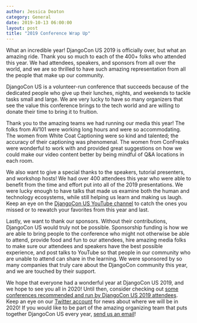 ```yaml
---
author: Jessica Deaton
category: General
date: 2019-10-13 06:00:00
layout: post
title: "2019 Conference Wrap Up"
---
```


What an incredible year! DjangoCon US 2019 is officially over, but what an amazing ride. Thank you so much to each of the 400+ folks who attended this year. We had attendees, speakers, and sponsors from all over the world, and we are so thrilled to have such amazing representation from all the people that make up our community. 

DjangoCon US is a volunteer-run conference that succeeds because of the dedicated people who give up their lunches, nights, and weekends to tackle tasks small and large. We are very lucky to have so many organizers that see the value this conference brings to the tech world and are willing to donate their time to bring it to fruition. 

Thank you to the amazing teams we had running our media this year! The folks from AV101 were working long hours and were so accommodating. The women from White Coat Captioning were so kind and talented; the accuracy of their captioning was phenomenal. The women from ConFreaks were wonderful to work with and provided great suggestions on how we could make our video content better by being mindful of Q&A locations in each room.

We also want to give a special thanks to the speakers, tutorial presenters, and workshop hosts! We had over 400 attendees this year who were able to benefit from the time and effort put into all of the 2019 presentations. We were lucky enough to have talks that made us examine both the human and technology ecosystems, while still helping us learn and making us laugh. Keep an eye on the [DjangoCon US YouTube channel](https://www.youtube.com/channel/UC0yY6a79pPY9J0ShIHRf6yw) to catch the ones you missed or to rewatch your favorites from this year and last.

Lastly, we want to thank our sponsors. Without their contributions, DjangoCon US would truly not be possible. Sponsorship funding is how we are able to bring people to the conference who might not otherwise be able to attend, provide food and fun to our attendees, hire amazing media folks to make sure our attendees and speakers have the best possible experience, and post talks to YouTube so that people in our community who are unable to attend can share in the learning. We were sponsored by so many companies that truly care about the DjangoCon community this year, and we are touched by their support.

We hope that everyone had a wonderful year at DjangoCon US 2019, and we hope to see you all in 2020! Until then, consider checking out [some conferences recommended and run by DjangoCon US 2019 attendees](http://bit.ly/dcus2019friends). Keep an eye on our [Twitter account](https://twitter.com/djangocon) for news about where we will be in 2020! If you would like to be part of the amazing organizing team that puts together DjangoCon US every year, [send us an email](mailto:hello@djangocon.us)!
